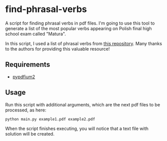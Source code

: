 # find-phrasal-verbs
A script for finding phrasal verbs in pdf files. 
I'm going to use this tool to generate a list of the most popular verbs appearing on Polish final high school exam called "Matura".

In this script, I used a list of phrasal verbs from [this repository](https://github.com/WithEnglishWeCan/generated-english-phrasal-verbs). Many thanks to the authors for providing this valuable resource!

## Requirements
- [pypdfium2](https://github.com/pypdfium2-team/pypdfium2)

## Usage
Run this script with additional arguments, which are the next pdf files to be processed, as here:
```
python main.py example1.pdf example2.pdf
```

When the script finishes executing, you will notice that a text file with solution will be created.
